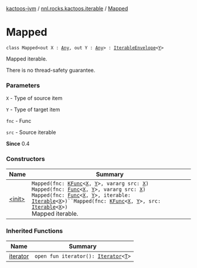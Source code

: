 [kactoos-jvm](../../index.md) / [nnl.rocks.kactoos.iterable](../index.md) / [Mapped](./index.md)

# Mapped

`class Mapped<out X : `[`Any`](https://kotlinlang.org/api/latest/jvm/stdlib/kotlin/-any/index.html)`, out Y : `[`Any`](https://kotlinlang.org/api/latest/jvm/stdlib/kotlin/-any/index.html)`> : `[`IterableEnvelope`](../-iterable-envelope/index.md)`<`[`Y`](index.md#Y)`>`

Mapped iterable.

There is no thread-safety guarantee.

### Parameters

`X` - Type of source item

`Y` - Type of target item

`fnc` - Func

`src` - Source iterable

**Since**
0.4

### Constructors

| Name | Summary |
|---|---|
| [&lt;init&gt;](-init-.md) | `Mapped(fnc: `[`KFunc`](../../nnl.rocks.kactoos/-k-func.md)`<`[`X`](index.md#X)`, `[`Y`](index.md#Y)`>, vararg src: `[`X`](index.md#X)`)`<br>`Mapped(fnc: `[`Func`](../../nnl.rocks.kactoos/-func/index.md)`<`[`X`](index.md#X)`, `[`Y`](index.md#Y)`>, vararg src: `[`X`](index.md#X)`)`<br>`Mapped(fnc: `[`Func`](../../nnl.rocks.kactoos/-func/index.md)`<`[`X`](index.md#X)`, `[`Y`](index.md#Y)`>, iterable: `[`Iterable`](https://kotlinlang.org/api/latest/jvm/stdlib/kotlin.collections/-iterable/index.html)`<`[`X`](index.md#X)`>)``Mapped(fnc: `[`KFunc`](../../nnl.rocks.kactoos/-k-func.md)`<`[`X`](index.md#X)`, `[`Y`](index.md#Y)`>, src: `[`Iterable`](https://kotlinlang.org/api/latest/jvm/stdlib/kotlin.collections/-iterable/index.html)`<`[`X`](index.md#X)`>)`<br>Mapped iterable. |

### Inherited Functions

| Name | Summary |
|---|---|
| [iterator](../-iterable-envelope/iterator.md) | `open fun iterator(): `[`Iterator`](https://kotlinlang.org/api/latest/jvm/stdlib/kotlin.collections/-iterator/index.html)`<`[`T`](../-iterable-envelope/index.md#T)`>` |

